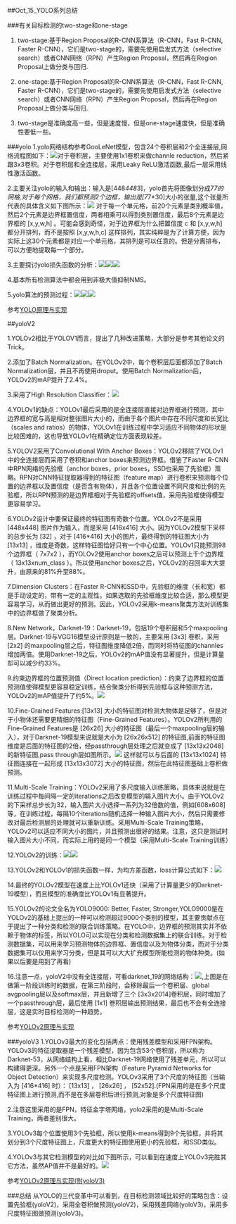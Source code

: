 ##Oct_15_YOLO系列总结

###有关目标检测的two-stage和one-stage

1. two-stage:基于Region Proposal的R-CNN系算法（R-CNN，Fast R-CNN, Faster R-CNN），它们是two-stage的，需要先使用启发式方法（selective search）或者CNN网络（RPN）产生Region Proposal，然后再在Region Proposal上做分类与回归.

2. one-stage:基于Region Proposal的R-CNN系算法（R-CNN，Fast R-CNN, Faster R-CNN），它们是two-stage的，需要先使用启发式方法（selective search）或者CNN网络（RPN）产生Region Proposal，然后再在Region Proposal上做分类与回归.

3. two-stage是准确度高一些，但是速度慢，但是one-stage速度快，但是准确性要低一些。

###yolo
1.yolo网络结构参考GooLeNet模型，包含24个卷积层和2个全连接层,网络流程图如下：![](./images/yolo6.jpg)对于卷积层，主要使用1x1卷积来做channle reduction，然后紧跟3x3卷积。对于卷积层和全连接层，采用Leaky ReLU激活函数,最后一层采用线性激活函数。

2.主要关注yolo的输入和输出：输入是[448*448*3]，yolo首先将图像划分成7*7的网格,对于每个网格，我们都预测2个边框，输出是[7*7*30]大小的张量,这个张量所代表的具体含义如下图所示：![](./images/yolo7.jpg)
对于每一个单元格，前20个元素是类别概率值，然后2个元素是边界框置信度，两者相乘可以得到类别置信度，最后8个元素是边界框的 [x,y,w,h] 。可能会感到奇怪，对于边界框为什么把置信度 c 和 [x,y,w,h] 都分开排列，而不是按照 [x,y,w,h,c] 这样排列，其实纯粹是为了计算方便，因为实际上这30个元素都是对应一个单元格，其排列是可以任意的。但是分离排布，可以方便地提取每一个部分。

3.主要探讨yolo损失函数的分析：![](./images/yolo4.jpg)![](./images/yolo9.png)![](./images/yolo5.png)

4.基本所有检测算法中都会用到非极大值抑制NMS。

5.yolo算法的预测过程：![](./images/yolo10.png)![](./images/yolo12.png)![](./images/yolo11.png)

参考[YOLO原理与实现](https://zhuanlan.zhihu.com/p/32525231)

##yoloV2

1.YOLOv2相比于YOLOV1而言，提出了几种改进策略，大部分是参考其他论文的Trick。

2.添加了Batch Normalization。在YOLOv2中，每个卷积层后面都添加了Batch Normalization层，并且不再使用droput。使用Batch Normalization后，YOLOv2的mAP提升了2.4%。

3.采用了High Resolution Classifier：![](./images/yolo2_1.png)

4.YOLOv1的缺点：YOLOv1最后采用的是全连接层直接对边界框进行预测，其中边界框的宽与高是相对整张图片大小的，而由于各个图片中存在不同尺度和长宽比（scales and ratios）的物体，YOLOv1在训练过程中学习适应不同物体的形状是比较困难的，这也导致YOLOv1在精确定位方面表现较差。

5.YOLOV2采用了Convolutional With Anchor Boxes：YOLOv2移除了YOLOv1中的全连接层而采用了卷积和anchor boxes来预测边界框。借鉴了Faster R-CNN中RPN网络的先验框（anchor boxes，prior boxes，SSD也采用了先验框）策略。RPN对CNN特征提取器得到的特征图（feature map）进行卷积来预测每个位置的边界框以及置信度（是否含有物体），并且各个位置设置不同尺度和比例的先验框，所以RPN预测的是边界框相对于先验框的offsets值，采用先验框使得模型更容易学习。

6.YOLOv2设计中要保证最终的特征图有奇数个位置。YOLOv2不是采用 [448x448] 图片作为输入，而是采用 [416x416] 大小。因为YOLOv2模型下采样的总步长为 [32] ，对于 [416*416] 大小的图片，最终得到的特征图大小为 [13x13] ，维度是奇数，这样特征图恰好只有一个中心位置。YOLOv1只能预测98个边界框（ 7x7x2 ），而YOLOv2使用anchor boxes之后可以预测上千个边界框（ 13x13xnum_class ）。所以使用anchor boxes之后，YOLOv2的召回率大大提升，由原来的81%升至88%。

7.Dimension Clusters：在Faster R-CNN和SSD中，先验框的维度（长和宽）都是手动设定的，带有一定的主观性。如果选取的先验框维度比较合适，那么模型更容易学习，从而做出更好的预测。因此，YOLOv2采用k-means聚类方法对训练集中的边界框做了聚类分析。

8.New Network，Darknet-19：Darknet-19，包括19个卷积层和5个maxpooling层。Darknet-19与VGG16模型设计原则是一致的，主要采用 [3x3] 卷积，采用 [2x2] 的maxpooling层之后，特征图维度降低2倍，而同时将特征图的channles增加两倍。使用Darknet-19之后，YOLOv2的mAP值没有显著提升，但是计算量却可以减少约33%。

9.约束边界框的位置预测值（Direct location prediction）：约束了边界框的位置预测值使得模型更容易稳定训练，结合聚类分析得到先验框与这种预测方法，YOLOv2的mAP值提升了约5%。![](./images/yolo2_2.jpg)

10.Fine-Grained Features:[13x13] 大小的特征图对检测大物体是足够了，但是对于小物体还需要更精细的特征图（Fine-Grained Features）。YOLOv2所利用的Fine-Grained Features是 [26x26] 大小的特征图（最后一个maxpooling层的输入），对于Darknet-19模型来说就是大小为 [26x26x512] 的特征图,前面的特征图维度是后面的特征图的2倍，经passthrough层处理之后就变成了 [13x13x2048] 的新特征图,pass through层如图所示。![](./images/passthrough.jpg)
这样就可以与后面的 [13x13x1024] 特征图连接在一起形成 [13x13x3072] 大小的特征图，然后在此特征图基础上卷积做预测。

11.Multi-Scale Training：YOLOv2采用了多尺度输入训练策略，具体来说就是在训练过程中每间隔一定的iterations之后改变模型的输入图片大小。由于YOLOv2的下采样总步长为32，输入图片大小选择一系列为32倍数的值，例如[608x608]等，在训练过程，每隔10个iterations随机选择一种输入图片大小，然后只需要修改对最后检测层的处理就可以重新训练。采用Multi-Scale Training策略，YOLOv2可以适应不同大小的图片，并且预测出很好的结果。注意，这只是测试时输入图片大小不同，而实际上用的是同一个模型（采用Multi-Scale Training训练）

12.YOLOv2的训练：![](./images/train_yolo1.png)![](./images/train_yolo2.jpg)

13.YOLOv2和YOLOv1的损失函数一样，为均方差函数，loss计算公式如下：![](./images/yolo2_loss.jpg)

14.最终的YOLOv2模型在速度上比YOLOv1还快（采用了计算量更少的Darknet-19模型），而且模型的准确度比YOLOv1有显著提升。

15.YOLOv2的论文全名为YOLO9000: Better, Faster, Stronger,YOLO9000是在YOLOv2的基础上提出的一种可以检测超过9000个类别的模型，其主要贡献点在于提出了一种分类和检测的联合训练策略。在YOLO中，边界框的预测其实并不依赖于物体的标签，所以YOLO可以实现在分类和检测数据集上的联合训练。对于检测数据集，可以用来学习预测物体的边界框、置信度以及为物体分类，而对于分类数据集可以仅用来学习分类，但是其可以大大扩充模型所能检测的物体种类。(如果以后要是用到了再看)

16.注意一点，yoloV2中没有全连接层，可看darknet_19的网络结构：![](./images/darknet_19.jpg),上图是在做第一阶段训练时的数据，在第三阶段时，会移除最后一个卷积层、global avgpooling层以及softmax层，并且新增了三个 [3x3x2014]卷积层，同时增加了一个passthrough层，最后使用 [1x1] 卷积层输出预测结果，最后也不会有全连接层，这是实时目标检测的一种趋势。

参考[YOLOv2原理与实现](https://zhuanlan.zhihu.com/p/35325884)

###yoloV3
1.YOLOv3最大的变化包括两点：使用残差模型和采用FPN架构。YOLOv3的特征提取器是一个残差模型，因为包含53个卷积层，所以称为Darknet-53，从网络结构上看，相比Darknet-19网络使用了残差单元，所以可以构建得更深。另外一个点是采用FPN架构（Feature Pyramid Networks for Object Detection）来实现多尺度检测。YOLOv3采用了3个尺度的特征图（当输入为 [416*416] 时）： [13x13] ， [26x26] ， [52x52].(FPN采用的是在多个尺度特征图上进行预测,而不是在多层卷积后进行预测,对象是多个尺度特征图)

2.注意这里采用的是FPN，特征金字塔网络，yolo2采用的是Multi-Scale Training，两者差别很大。

3.YOLOv3每个位置使用3个先验框，所以使用k-means得到9个先验框，并将其划分到3个尺度特征图上，尺度更大的特征图使用更小的先验框，和SSD类似。

4.YOLOv3与其它检测模型的对比如下图所示，可以看到在速度上YOLOv3完胜其它方法，虽然AP值并不是最好的。![](./images/yolov3.jpg)

参考[YOLOv2原理与实现(附yoloV3)](https://zhuanlan.zhihu.com/p/35325884)


###总结
从YOLO的三代变革中可以看到，在目标检测领域比较好的策略包含：设置先验框(yoloV2)，采用全卷积做预测(yoloV2)，采用残差网络(yoloV3)，采用多尺度特征图做预测(yoloV3)。
